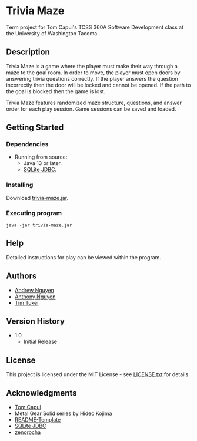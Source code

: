 # Trivia Maze

Term project for Tom Capul's TCSS 360A Software Development class at the University of Washington Tacoma.

## Description

Trivia Maze is a game where the player must make their way through a maze to the goal room. 
In order to move, the player must open doors by answering trivia questions correctly.
If the player answers the question incorrectly then the door will be locked and cannot be opened.
If the path to the goal is blocked then the game is lost.

Trivia Maze features randomized maze structure, questions, and answer order for each play session.
Game sessions can be saved and loaded.

## Getting Started

### Dependencies

* Running from source:
  * Java 13 or later.
  * [SQLite JDBC](https://github.com/xerial/sqlite-jdbc).

### Installing

Download [trivia-maze.jar](https://github.com/OtherAndrew/trivia-maze/releases/download/v1.0/trivia-maze.jar).

### Executing program
 
```
java -jar trivia-maze.jar
```

## Help

Detailed instructions for play can be viewed within the program.

## Authors

* [Andrew Nguyen](https://github.com/OtherAndrew)
* [Anthony Nguyen](https://github.com/anguyenq)
* [Tim Tukei](https://github.com/ttukei)

## Version History

* 1.0
    * Initial Release

## License

This project is licensed under the MIT License - see [LICENSE.txt](LICENSE.txt) for details.

## Acknowledgments

* [Tom Capul](https://directory.tacoma.uw.edu/employee/tcapauluwedu)
* Metal Gear Solid series by Hideo Kojima
* [README-Template](https://gist.github.com/DomPizzie/7a5ff55ffa9081f2de27c315f5018afc)
* [SQLite JDBC](https://github.com/xerial/sqlite-jdbc)
* [zenorocha](https://gist.github.com/zenorocha/4526327)

